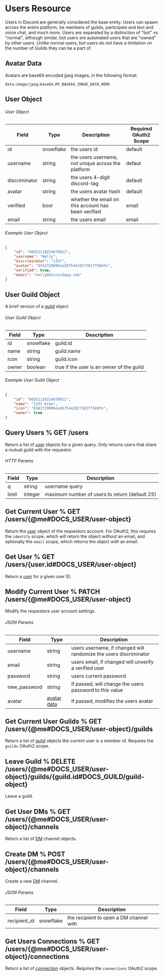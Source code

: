 # Users Resource

Users in Discord are generally considered the base entity. Users can spawn across the entire platform, be members of
guilds, participate and text and voice chat, and much more. Users are separated by a distinction of "bot" vs "normal",
although similar, bot users are automated users that are "owned" by other users. Unlike normal users, bot users do
*not* have a limitation on the number of Guilds they can be a part of.

## Avatar Data

Avatars are base64 encoded jpeg images, in the following format:

```
data:image/jpeg;base64,MY_BASE64_IMAGE_DATA_HERE
```

## User Object

###### User Object

| Field | Type | Description | Required OAuth2 Scope |
|-------|------|-------------|----|
| id | snowflake | the users id | default |
| username | string | the users username, not unique across the platform | defaut |
| discriminator | string | the users 4-digit discord-tag | default |
| avatar | string | the users avatar hash | default |
| verified | bool | whether the email on this account has been verified | email |
|  email | string | the users email | email |

###### Example User Object

```json
{
	"id": "80351110224678912",
	"username": "Nelly",
	"discriminator": "1337",
	"avatar": "8342729096ea3675442027381ff50dfe",
	"verified": true,
	"email": "nelly@discordapp.com"
}
```

## User Guild Object

A brief version of a [guild](#DOCS_GUILD/guild-object) object

###### User Guild Object

| Field | Type | Description |
|-------|------|-------------|
| id | snowflake | guild.id |
| name | string | guild.name |
| icon | string | guild.icon |
| owner | boolean | true if the user is an owner of the guild |  

###### Example User Guild Object

```json
{
	"id": "80351110224678912",
	"name": "1337 Krew",
	"icon": "8342729096ea3675442027381ff50dfe",
	"owner": true
}
```

## Query Users % GET /users

Return a list of [user](#DOCS_USER/user-object) objects for a given query. Only returns users that share a mutual guild with the requestor.

###### HTTP Params

| Field | Type | Description |
|-------|------|-------------|
| q | string | username query |
| limit | integer | maximum number of users to return (default 25) |

## Get Current User % GET /users/{@me#DOCS_USER/user-object}

Return the [user](#DOCS_USER/user-object) object of the requestors account. For OAuth2, this requires the `identify` scope, which will return the object _without_ an email, and optionally the `email` scope, which returns the object _with_ an email.

## Get User % GET /users/{user.id#DOCS_USER/user-object}

Return a [user](#DOCS_USER/user-object) for a given user ID.

## Modify Current User % PATCH /users/{@me#DOCS_USER/user-object}

Modify the requestors user account settings.

###### JSON Params

| Field | Type | Description |
|-------|------|-------------|
| username | string | users username, if changed will randomize the users discriminator |
| email | string | users email, if changed will unverify a verified user |
| password | string | users current password |
| new_password | string | if passed, will change the users password to this value |
| avatar | [avatar data](#DOCS_USER/avatar-data) | if passed, modifies the users avatar |

## Get Current User Guilds % GET /users/{@me#DOCS_USER/user-object}/guilds

Return a list of [guild](#DOCS_GUILD/guild-object) objects the current user is a member of. Requires the `guilds` OAuth2 scope.

## Leave Guild % DELETE /users/{@me#DOCS_USER/user-object}/guilds/{guild.id#DOCS_GUILD/guild-object}

Leave a guild.

## Get User DMs % GET /users/{@me#DOCS_USER/user-object}/channels

Return a list of  [DM](#DOCS_CHANNEL/dm-channel-object) channel objects.

## Create DM % POST /users/{@me#DOCS_USER/user-object}/channels

Create a new [DM](#DOCS_CHANNEL/dm-channel-object) channel.

###### JSON Params

| Field | Type | Description |
|-------|------|-------------|
| recipient_id | snowflake | the recipient to open a DM channel with |

## Get Users Connections % GET /users/{@me#DOCS_USER/user-object}/connections

Return a list of [connection](#DOCS_USER/connection-object) objects. Requires the `connections` OAuth2 scope.
